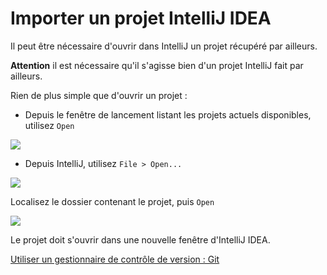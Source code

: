 # Importer un projet IntelliJ IDEA

Il peut être nécessaire d'ouvrir dans IntelliJ un projet récupéré par ailleurs.

__Attention__ il est nécessaire qu'il s'agisse bien d'un projet IntelliJ fait par ailleurs.

Rien de plus simple que d'ouvrir un projet : 

- Depuis le fenêtre de lancement listant les projets actuels disponibles, 
utilisez `Open` 

![](import_project_open.png)

- Depuis IntelliJ, utilisez `File > Open...`

![](import_project_editor.png)

Localisez le dossier contenant le projet, puis `Open`

![](import_project_files.png)

Le projet doit s'ouvrir dans une nouvelle fenêtre d'IntelliJ IDEA.




[Utiliser un gestionnaire de contrôle de version : Git](git.md)